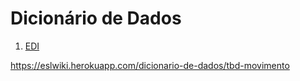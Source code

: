 <!-- TITLE: Dicionário De Dados -->
<!-- SUBTITLE: A quick summary of Dicionario De Dados -->

# Dicionário de Dados
1. [EDI](https://eslwiki.herokuapp.com/edi#edi)

https://eslwiki.herokuapp.com/dicionario-de-dados/tbd-movimento